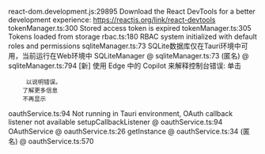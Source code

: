 react-dom.development.js:29895 Download the React DevTools for a better development experience: https://reactjs.org/link/react-devtools
tokenManager.ts:300 Stored access token is expired
tokenManager.ts:305 Tokens loaded from storage
rbac.ts:180 RBAC system initialized with default roles and permissions
sqliteManager.ts:73  SQLite数据库仅在Tauri环境中可用，当前运行在Web环境中
SQLiteManager @ sqliteManager.ts:73
(匿名) @ sqliteManager.ts:794
[新] 使用 Edge 中的 Copilot 来解释控制台错误: 单击
         
         以说明错误。
        了解更多信息
        不再显示
oauthService.ts:94  Not running in Tauri environment, OAuth callback listener not available
setupCallbackListener @ oauthService.ts:94
OAuthService @ oauthService.ts:26
getInstance @ oauthService.ts:34
(匿名) @ oauthService.ts:570
